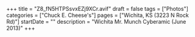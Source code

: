 +++
title = "Z8_fN5HTPSsvxEZj9XCr.avif"
draft = false
tags = ["Photos"]
categories = ["Chuck E. Cheese's"]
pages = ["Wichita, KS (3223 N Rock Rd)"]
startDate = ""
description = "Wichita Mr. Munch Cyberamic (June 2013)"
+++
